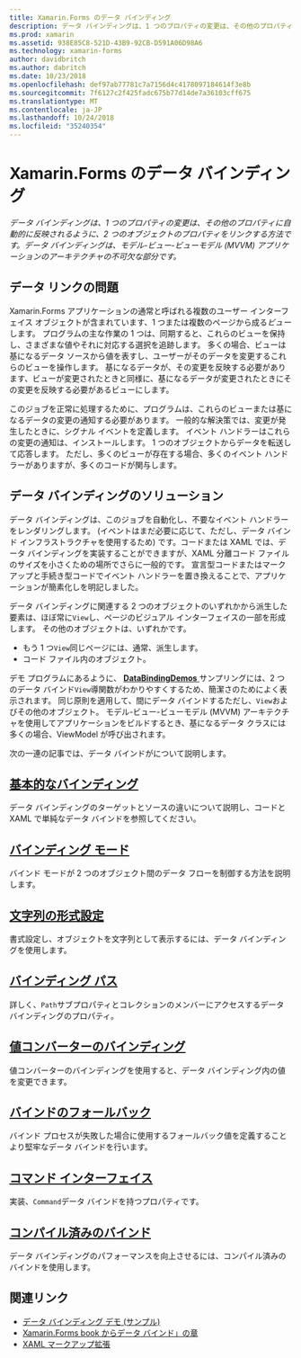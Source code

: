 ```yaml
---
title: Xamarin.Forms のデータ バインディング
description: データ バインディングは、1 つのプロパティの変更は、その他のプロパティに自動的に反映されるように、2 つのオブジェクトのプロパティをリンクする方法です。 データ バインディングは、モデル-ビュー-ビューモデル (MVVM) アプリケーションのアーキテクチャの不可欠な部分です。
ms.prod: xamarin
ms.assetid: 938E85C8-521D-43B9-92CB-D591A06D98A6
ms.technology: xamarin-forms
author: davidbritch
ms.author: dabritch
ms.date: 10/23/2018
ms.openlocfilehash: def97ab77781c7a7156d4c4178097184614f3e8b
ms.sourcegitcommit: 7f6127c2f425fadc675b77d14de7a36103cff675
ms.translationtype: MT
ms.contentlocale: ja-JP
ms.lasthandoff: 10/24/2018
ms.locfileid: "35240354"
---
```

# <a name="xamarinforms-data-binding"></a>Xamarin.Forms のデータ バインディング

_データ バインディングは、1 つのプロパティの変更は、その他のプロパティに自動的に反映されるように、2 つのオブジェクトのプロパティをリンクする方法です。データ バインディングは、モデル-ビュー-ビューモデル (MVVM) アプリケーションのアーキテクチャの不可欠な部分です。_

## <a name="the-data-linking-problem"></a>データ リンクの問題

Xamarin.Forms アプリケーションの通常と呼ばれる複数のユーザー インターフェイス オブジェクトが含まれています、1 つまたは複数のページから成る*ビュー*します。 プログラムの主な作業の 1 つは、同期すると、これらのビューを保持し、さまざまな値やそれに対応する選択を追跡します。 多くの場合、ビューは基になるデータ ソースから値を表すし、ユーザーがそのデータを変更するこれらのビューを操作します。 基になるデータが、その変更を反映する必要があります、ビューが変更されたときと同様に、基になるデータが変更されたときにその変更を反映する必要があるビューにします。

このジョブを正常に処理するために、プログラムは、これらのビューまたは基になるデータの変更の通知する必要があります。 一般的な解決策では、変更が発生したときに、シグナル イベントを定義します。 イベント ハンドラーはこれらの変更の通知は、インストールします。 1 つのオブジェクトからデータを転送して応答します。 ただし、多くのビューが存在する場合、多くのイベント ハンドラーがありますが、多くのコードが関与します。

## <a name="the-data-binding-solution"></a>データ バインディングのソリューション

データ バインディングは、このジョブを自動化し、不要なイベント ハンドラーをレンダリングします。 (イベントはまだ必要に応じて、ただし、データ バインド インフラストラクチャを使用するため) です。コードまたは XAML では、データ バインディングを実装することができますが、XAML 分離コード ファイルのサイズを小さくための場所でさらに一般的です。 宣言型コードまたはマークアップと手続き型コードでイベント ハンドラーを置き換えることで、アプリケーションが簡素化しを明記しました。

データ バインディングに関連する 2 つのオブジェクトのいずれかから派生した要素は、ほぼ常に`View`し、ページのビジュアル インターフェイスの一部を形成します。 その他のオブジェクトは、いずれかです。

- もう 1 つ`View`同じページには、通常、派生します。
- コード ファイル内のオブジェクト。

デモ プログラムにあるように、 [ **DataBindingDemos** ](https://developer.xamarin.com/samples/xamarin-forms/DataBindingDemos/)サンプリングには、2 つのデータ バインド`View`導関数がわかりやすくするため、簡潔さのためによく表示されます。 同じ原則を適用して、間にデータ バインドするただし、`View`およびその他のオブジェクト。 モデル-ビュー-ビューモデル (MVVM) アーキテクチャを使用してアプリケーションをビルドするとき、基になるデータ クラスには多くの場合、ViewModel が呼び出されます。

次の一連の記事では、データ バインドがについて説明します。

## <a name="basic-bindingsbasic-bindingsmd"></a>[基本的なバインディング](basic-bindings.md)

データ バインディングのターゲットとソースの違いについて説明し、コードと XAML で単純なデータ バインドを参照してください。

## <a name="binding-modebinding-modemd"></a>[バインディング モード](binding-mode.md)

バインド モードが 2 つのオブジェクト間のデータ フローを制御する方法を説明します。

## <a name="string-formattingstring-formattingmd"></a>[文字列の形式設定](string-formatting.md)

書式設定し、オブジェクトを文字列として表示するには、データ バインディングを使用します。

## <a name="binding-pathbinding-pathmd"></a>[バインディング パス](binding-path.md)

詳しく、`Path`サブプロパティとコレクションのメンバーにアクセスするデータ バインディングのプロパティ。

## <a name="binding-value-convertersconvertersmd"></a>[値コンバーターのバインディング](converters.md)

値コンバーターのバインディングを使用すると、データ バインディング内の値を変更できます。

## <a name="binding-fallbacksbinding-fallbacksmd"></a>[バインドのフォールバック](binding-fallbacks.md)

バインド プロセスが失敗した場合に使用するフォールバック値を定義することより堅牢なデータ バインドを行います。

## <a name="the-command-interfacecommandingmd"></a>[コマンド インターフェイス](commanding.md)

実装、`Command`データ バインドを持つプロパティです。

## <a name="compiled-bindingscompiled-bindingsmd"></a>[コンパイル済みのバインド](compiled-bindings.md)

データ バインディングのパフォーマンスを向上させるには、コンパイル済みのバインドを使用します。

## <a name="related-links"></a>関連リンク

- [データ バインディング デモ (サンプル)](https://developer.xamarin.com/samples/xamarin-forms/DataBindingDemos/)
- [Xamarin.Forms book からデータ バインド」の章](~/xamarin-forms/creating-mobile-apps-xamarin-forms/summaries/chapter16.md)
- [XAML マークアップ拡張](~/xamarin-forms/xaml/markup-extensions/index.md)
